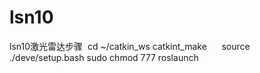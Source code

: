 # lsn10
lsn10激光雷达步骤 
cd ~/catkin_ws
catkint_make     
source ./deve/setup.bash
sudo chmod 777 
roslaunch  

